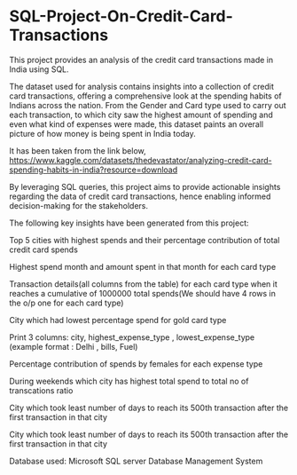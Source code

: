 # SQL-Project-On-Credit-Card-Transactions

This project provides an analysis of the credit card transactions made in India using SQL.

The dataset used for analysis contains insights into a collection of credit card transactions, offering a comprehensive look at the spending habits of Indians across the nation. From the Gender and Card type used to carry out each transaction, to which city saw the highest amount of spending and even what kind of expenses were made, this dataset paints an overall picture of how money is being spent in India today.

It has been taken from the link below, https://www.kaggle.com/datasets/thedevastator/analyzing-credit-card-spending-habits-in-india?resource=download

By leveraging SQL queries, this project aims to provide actionable insights regarding the data of credit card transactions, hence enabling informed decision-making for the stakeholders.

The following key insights have been generated from this project:

Top 5 cities with highest spends and their percentage contribution of total credit card spends

Highest spend month and amount spent in that month for each card type

Transaction details(all columns from the table) for each card type when it reaches a cumulative of 1000000 total spends(We should have 4 rows in the o/p one for each card type)

City which had lowest percentage spend for gold card type

Print 3 columns: city, highest_expense_type , lowest_expense_type (example format : Delhi , bills, Fuel)

Percentage contribution of spends by females for each expense type

During weekends which city has highest total spend to total no of transcations ratio

City which took least number of days to reach its 500th transaction after the first transaction in that city

City which took least number of days to reach its 500th transaction after the first transaction in that city

Database used: Microsoft SQL server Database Management System
